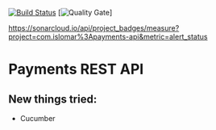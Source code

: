 [![Build Status](https://travis-ci.org/islomar/payments-api.svg)](https://travis-ci.org/islomar/payments-api)
[![Quality Gate](https://sonarcloud.io/api/project_badges/measure?project=com.islomar%3Apayments-api&metric=alert_status)]

https://sonarcloud.io/api/project_badges/measure?project=com.islomar%3Apayments-api&metric=alert_status

# Payments REST API

## New things tried:
* Cucumber
